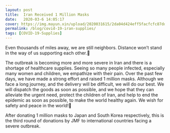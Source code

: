 ```yaml
---
layout: post
title:  Iran Received 1 Million Masks
date:   2020-03-6 14:05:17
cover: https://img.mayun.xin/upload/2020031615/2da04d424eff5facfcfc87ddd573a3c3.JPG
permalink: /blog/covid-19-iran-supplies/
tags: [COVID-19-Supplies]
---
```


Even thousands of miles away, we are still neighbors. Distance won’t stand in the way of us supporting each other.

The outbreak is becoming more and more severe in Iran and there is a shortage of healthcare supplies. Seeing so many people infected, especially many women and children, we empathize with their pain. Over the past few days, we have made a strong effort and raised 1 million masks. Although we face a long journey, and the delivery will be difficult, we will do our best. We will dispatch the goods as soon as possible, and we hope that they can alleviate the urgent need, protect the children of Iran, and help to end the epidemic as soon as possible, to make the world healthy again. We wish for safety and peace in the world!

After donating 1 million masks to Japan and South Korea respectively, this is the third round of donations by JMF to international countries facing a severe outbreak.

